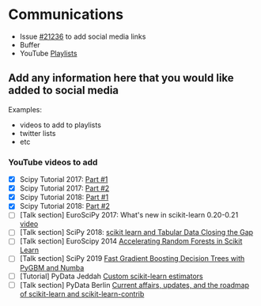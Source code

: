 # Communications
- Issue [#21236](https://github.com/scikit-learn/scikit-learn/issues/21236) to add social media links
- Buffer
- YouTube [Playlists](https://www.youtube.com/channel/UCJosFjYm0ZYVUARxuOZqnnw/playlists)
    
## Add any information here that you would like added to social media 

Examples:  
- videos to add to playlists
- twitter lists
- etc

### YouTube videos to add
- [x] Scipy Tutorial 2017: [Part #1](https://www.youtube.com/watch?v=2kT6QOVSgSg&t=123s&ab_channel=Enthought) 
- [x] Scipy Tutorial 2017: [Part #2](https://www.youtube.com/watch?v=WLYzSas511I&ab_channel=Enthought)
- [x] Scipy Tutorial 2018: [Part #1](https://www.youtube.com/watch?v=4PXAztQtoTg&t=1s&ab_channel=Enthought) 
- [x] Scipy Tutorial 2018: [Part #2](https://www.youtube.com/watch?v=gK43gtGh49o&ab_channel=Enthought)
- [ ] [Talk section] EuroSciPy 2017: What's new in scikit-learn 0.20-0.21 [video](https://www.youtube.com/watch?v=JoI4F7TID5w&ab_channel=EuroSciPy)
- [ ] [Talk section] SciPy 2018: [scikit learn and Tabular Data Closing the Gap](https://www.youtube.com/watch?v=lXGcPbmxx8Q&ab_channel=Enthought)
- [ ] [Talk section] EuroScipy 2014 [Accelerating Random Forests in Scikit Learn](https://www.youtube.com/watch?v=TqF0rKzvjm4&ab_channel=Enthought)
- [ ] [Talk section] SciPy 2019 [Fast Gradient Boosting Decision Trees with PyGBM and Numba](https://www.youtube.com/watch?v=cLpIh8Aiy2w&ab_channel=Enthought)
- [ ] [Tutorial] PyData Jeddah [Custom scikit-learn estimators](https://www.youtube.com/watch?v=sEaiOkxTFjw)
- [ ] [Talk section] PyData Berlin [Current affairs, updates, and the roadmap of scikit-learn and scikit-learn-contrib](https://www.youtube.com/watch?v=0tXIkjClGOs)
